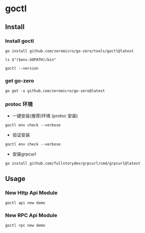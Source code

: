 # goctl

## Install

### Install goctl
```
go install github.com/zeromicro/go-zero/tools/goctl@latest

ls $"($env.GOPATH)/bin"

goctl --version
```

### get go-zero

```
go get -u github.com/zeromicro/go-zero@latest
```

### protoc 环境

* 一键安装(推荐)环境 (protoc 安装)
```
goctl env check --verbose
```

* 验证安装
```
goctl env check --verbose
```

* 安装grpcurl

```
go install github.com/fullstorydev/grpcurl/cmd/grpcurl@latest
```

## Usage

### New Http Api Module

```
goctl api new demo
```

### New RPC Api Module

```
goctl rpc new demo
```

